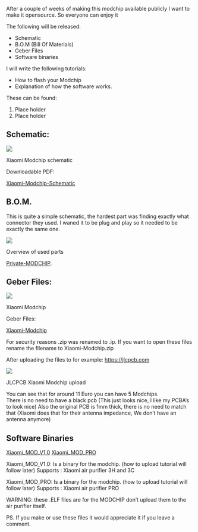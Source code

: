 
After a couple of weeks of making this modchip available publicly I want to make it opensource. So everyone can enjoy it  

The following will be released:

-   Schematic
-   B.O.M (Bill Of Materials)
-   Geber Files
-   Software binaries


I will write the following tutorials:

-   How to flash your Modchip
-   Explanation of how the software works.

These can be found:
1. Place holder
2. Place holder

## Schematic:

![](https://flamingo-tech.nl/wp-content/uploads/2021/07/image-30.png)

Xiaomi Modchip schematic

Downloadable PDF:

[Xiaomi-Modchip-Schematic](https://flamingo-tech.nl/wp-content/uploads/2021/07/Xiaomi-Modchip-Schematic-1.pdf)
## B.O.M.

This is quite a simple schematic, the hardest part was finding exactly what connector they used. I waned it to be plug and play so it needed to be exactly the same one.

![](https://flamingo-tech.nl/wp-content/uploads/2021/07/image-31-1024x167.png)

Overview of used parts

[Private-MODCHIP](https://flamingo-tech.nl/wp-content/uploads/2021/07/Private-MODCHIP-1.xlsx).

## Geber Files:

![](https://flamingo-tech.nl/wp-content/uploads/2021/07/image-32-1024x513.png)

Xiaomi Modchip

Geber Files:  

[Xiaomi-Modchip](https://flamingo-tech.nl/wp-content/uploads/2021/07/Xiaomi-Modchip.ip)

For security reasons .zip was renamed to .ip. If you want to open these files rename the filename to Xiaomi-Modchip.zip

After uploading the files to for example:  [h](https://jlcpcb.com/)[ttps://jlcpcb.com](https://jlcpcb.com/)

![](https://flamingo-tech.nl/wp-content/uploads/2021/07/image-33-1024x365.png)

JLCPCB Xiaomi Modchip upload

You can see that for around 11 Euro you can have 5 Modchips.  
There is no need to have a black pcb (This just looks nice, I like my PCBA’s to look nice) Also the original PCB is 1mm thick, there is no need to match that (Xiaomi does that for their antenna impedance, We don’t have an antenna anymore)

## Software Binaries

[Xiaomi_MOD_V1.0](https://flamingo-tech.nl/wp-content/uploads/2021/07/Xiaomi_MOD_V1.0-2.elf)
[Xiaomi_MOD_PRO](https://flamingo-tech.nl/wp-content/uploads/2021/07/Xiaomi_MOD_PRO.elf)

Xiaomi_MOD_V1.0: Is a binary for the modchip. (how to upload tutorial will follow later) Supports : Xiaomi air purifier 3H and 3C

Xiaomi_MOD_PRO: Is a binary for the modchip. (how to upload tutorial will follow later) Supports : Xiaomi air purifier PRO

WARNING: these .ELF files are for the MODCHIP don’t upload them to the air purifier itself.

PS. If you make or use these files it would appreciate it if you leave a comment.
